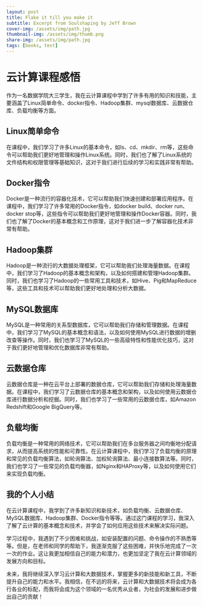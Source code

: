 ```yaml
---
layout: post
title: Flake it till you make it
subtitle: Excerpt from Soulshaping by Jeff Brown
cover-img: /assets/img/path.jpg
thumbnail-img: /assets/img/thumb.png
share-img: /assets/img/path.jpg
tags: [books, test]
---
```


# 云计算课程感悟
作为一名数据学院大三学生，我在云计算课程中学到了许多有用的知识和技能，主要涵盖了Linux简单命令、docker指令、Hadoop集群、mysql数据库、云数据仓库、负载均衡等方面。

## Linux简单命令
在课程中，我们学习了许多Linux的基本命令，如ls、cd、mkdir、rm等，这些命令可以帮助我们更好地管理和操作Linux系统。同时，我们也了解了Linux系统的文件结构和权限管理等基础知识，这对于我们进行后续的学习和实践非常有帮助。

## Docker指令
Docker是一种流行的容器化技术，它可以帮助我们快速创建和部署应用程序。在课程中，我们学习了许多常用的Docker指令，如docker build、docker run、docker stop等，这些指令可以帮助我们更好地管理和操作Docker容器。同时，我们也了解了Docker的基本概念和工作原理，这对于我们进一步了解容器化技术非常有帮助。

## Hadoop集群
Hadoop是一种流行的大数据处理框架，它可以帮助我们处理海量数据。在课程中，我们学习了Hadoop的基本概念和架构，以及如何搭建和管理Hadoop集群。同时，我们也学习了Hadoop的一些常用工具和技术，如Hive、Pig和MapReduce等，这些工具和技术可以帮助我们更好地处理和分析大数据。

## MySQL数据库
MySQL是一种常用的关系型数据库，它可以帮助我们存储和管理数据。在课程中，我们学习了MySQL的基本概念和语法，以及如何使用MySQL进行数据的增删改查等操作。同时，我们也学习了MySQL的一些高级特性和性能优化技巧，这对于我们更好地管理和优化数据库非常有帮助。

## 云数据仓库
云数据仓库是一种在云平台上部署的数据仓库，它可以帮助我们存储和处理海量数据。在课程中，我们学习了云数据仓库的基本概念和架构，以及如何使用云数据仓库进行数据分析和挖掘。同时，我们也学习了一些常用的云数据仓库，如Amazon Redshift和Google BigQuery等。

## 负载均衡
负载均衡是一种常用的网络技术，它可以帮助我们在多台服务器之间均衡地分配请求，从而提高系统的性能和可靠性。在云计算课程中，我们学习了负载均衡的原理和常见的负载均衡算法，如轮询算法、加权轮询算法、最小连接数算法等。同时，我们也学习了一些常见的负载均衡器，如Nginx和HAProxy等，以及如何使用它们来实现负载均衡。

## 我的个人小结
在云计算课程中，我学到了许多新知识和新技术，如负载均衡、云数据仓库、MySQL数据库、Hadoop集群、Docker指令等等。通过这门课程的学习，我深入了解了云计算的基本概念和技术，并学会了如何应用这些技术来解决实际问题。

学习过程中，我遇到了不少困难和挑战，如安装配置的问题、命令操作的不熟悉等等。但是，在老师和同学的帮助下，我逐渐克服了这些困难，并快乐地完成了一次一次的作业。这让我更加相信自己的能力和潜力，也更加坚定了我在云计算领域的发展方向和目标。

未来，我将继续深入学习云计算和大数据技术，掌握更多的新技能和新工具，不断提升自己的能力和水平。我相信，在不远的将来，云计算和大数据技术将会成为各行各业的标配，而我将会成为这个领域的一名优秀从业者，为社会的发展和进步做出自己的贡献！
